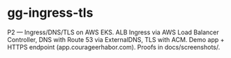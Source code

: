 # gg-ingress-tls
P2 — Ingress/DNS/TLS on AWS EKS. ALB Ingress via AWS Load Balancer Controller, DNS with Route 53 via ExternalDNS, TLS with ACM. Demo app + HTTPS endpoint (app.courageerhabor.com). Proofs in docs/screenshots/.
